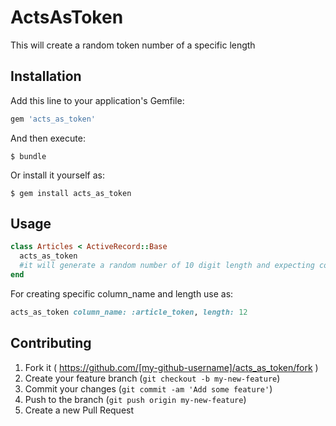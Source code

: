 # ActsAsToken

This will create a random token number of a specific length
## Installation

Add this line to your application's Gemfile:

```ruby
gem 'acts_as_token'
```

And then execute:

    $ bundle

Or install it yourself as:

    $ gem install acts_as_token

## Usage

```ruby
class Articles < ActiveRecord::Base
  acts_as_token
  #it will generate a random number of 10 digit length and expecting column_name to be token_id
end
```

For creating specific column_name and length use as:
```ruby
acts_as_token column_name: :article_token, length: 12
```

## Contributing

1. Fork it ( https://github.com/[my-github-username]/acts_as_token/fork )
2. Create your feature branch (`git checkout -b my-new-feature`)
3. Commit your changes (`git commit -am 'Add some feature'`)
4. Push to the branch (`git push origin my-new-feature`)
5. Create a new Pull Request
